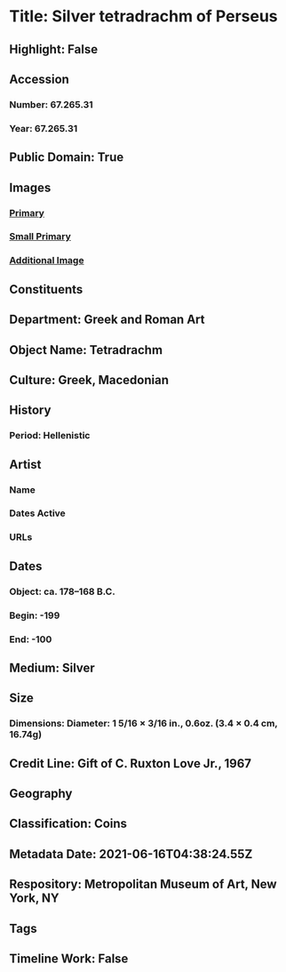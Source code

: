 # Title: Silver tetradrachm of Perseus
## Highlight: False
## Accession
### Number: 67.265.31
### Year: 67.265.31
## Public Domain: True
## Images
### [Primary](https://images.metmuseum.org/CRDImages/gr/original/LC-67_265_31-01.jpg)
### [Small Primary](https://images.metmuseum.org/CRDImages/gr/web-large/LC-67_265_31-01.jpg)
### [Additional Image](https://images.metmuseum.org/CRDImages/gr/original/LC-67_265_31-02.jpg)
## Constituents
## Department: Greek and Roman Art
## Object Name: Tetradrachm
## Culture: Greek, Macedonian
## History
### Period: Hellenistic
## Artist
### Name
### Dates Active
### URLs
## Dates
### Object: ca. 178–168 B.C.
### Begin: -199
### End: -100
## Medium: Silver
## Size
### Dimensions: Diameter: 1 5/16 × 3/16 in., 0.6oz. (3.4 × 0.4 cm, 16.74g)
## Credit Line: Gift of C. Ruxton Love Jr., 1967
## Geography
## Classification: Coins
## Metadata Date: 2021-06-16T04:38:24.55Z
## Respository: Metropolitan Museum of Art, New York, NY
## Tags
## Timeline Work: False